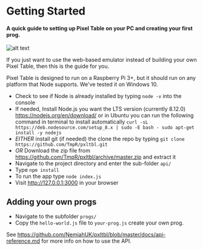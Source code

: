 # Getting Started
#### A quick guide to setting up Pixel Table on your PC and creating your first prog.


![alt text](https://i.imgur.com/081x9W5.png "Pixel Table Emulator")


If you just want to use the web-based emulator instead of building your own Pixel Table, then this is the guide for you.

Pixel Table is designed to run on a Raspberry Pi 3+, but it should run on any platform that Node supports. We've tested it on Windows 10.

* Check to see if Node is already installed by typing `node -v` into the console
* If needed, Install Node.js you want the LTS version (currently 8.12.0) https://nodejs.org/en/download/ or 
in Ubuntu you can run the following command in terminal to install automatically `curl -sL https://deb.nodesource.com/setup_8.x | sudo -E bash - sudo apt-get install -y nodejs` 
* *EITHER* install git (if needed) the clone the repo by typing  `git clone https://github.com/TmpR/pxltbl.git`
* *OR* Download the zip file from https://github.com/TmpR/pxltbl/archive/master.zip and extract it
* Navigate to the project directory and enter the sub-folder `api/` 
* Type `npm install`
* To run the app type `node index.js`
* Visit http://127.0.0.1:3000 in your browser

## Adding your own progs

* Navigate to the subfolder `progs/`
* Copy the `hello-world.js` file to `your-prog.js` create your own prog.

See https://github.com/NemiahUK/pxltbl/blob/master/docs/api-reference.md for more info on how to use the API.
